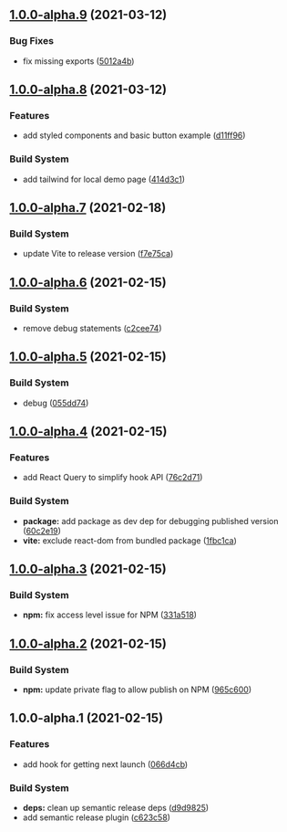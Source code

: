 ## [1.0.0-alpha.9](https://github.com/JeffBeltran/vega/compare/v1.0.0-alpha.8...v1.0.0-alpha.9) (2021-03-12)


### Bug Fixes

* fix missing exports ([5012a4b](https://github.com/JeffBeltran/vega/commit/5012a4b6fce28ecdc306bffc48e39a8dddf334cb))

## [1.0.0-alpha.8](https://github.com/JeffBeltran/vega/compare/v1.0.0-alpha.7...v1.0.0-alpha.8) (2021-03-12)


### Features

* add styled components and basic button example ([d11ff96](https://github.com/JeffBeltran/vega/commit/d11ff961233d60c7c9a69cddb4fca47377978447))


### Build System

* add tailwind for local demo page ([414d3c1](https://github.com/JeffBeltran/vega/commit/414d3c1f09ac8bb19ad11b2ca3289bfec425e3b0))

## [1.0.0-alpha.7](https://github.com/JeffBeltran/vega/compare/v1.0.0-alpha.6...v1.0.0-alpha.7) (2021-02-18)


### Build System

* update Vite to release version ([f7e75ca](https://github.com/JeffBeltran/vega/commit/f7e75ca42a4008ba8455445195c9e07b34b7a16d))

## [1.0.0-alpha.6](https://github.com/JeffBeltran/vega/compare/v1.0.0-alpha.5...v1.0.0-alpha.6) (2021-02-15)


### Build System

* remove debug statements ([c2cee74](https://github.com/JeffBeltran/vega/commit/c2cee743b08f41dd8fb09de684f1ae697cb06a6e))

## [1.0.0-alpha.5](https://github.com/JeffBeltran/vega/compare/v1.0.0-alpha.4...v1.0.0-alpha.5) (2021-02-15)


### Build System

* debug ([055dd74](https://github.com/JeffBeltran/vega/commit/055dd745d1c66565756ab4868fd5c0265da8f946))

## [1.0.0-alpha.4](https://github.com/JeffBeltran/vega/compare/v1.0.0-alpha.3...v1.0.0-alpha.4) (2021-02-15)


### Features

* add React Query to simplify hook API ([76c2d71](https://github.com/JeffBeltran/vega/commit/76c2d71cdff85f327f3a4340f75ff4cd8a1ef959))


### Build System

* **package:** add package as dev dep for debugging published  version ([60c2e19](https://github.com/JeffBeltran/vega/commit/60c2e19160f162a28a018a044d1dadbacbe8200b))
* **vite:** exclude react-dom from bundled package ([1fbc1ca](https://github.com/JeffBeltran/vega/commit/1fbc1cab17b2b696f8b3e1ef92b0630574bb2ce9))

## [1.0.0-alpha.3](https://github.com/JeffBeltran/vega/compare/v1.0.0-alpha.2...v1.0.0-alpha.3) (2021-02-15)


### Build System

* **npm:** fix access level issue for NPM ([331a518](https://github.com/JeffBeltran/vega/commit/331a5186fd16662c91cdbca5294f9a5fedade3ba))

## [1.0.0-alpha.2](https://github.com/JeffBeltran/vega/compare/v1.0.0-alpha.1...v1.0.0-alpha.2) (2021-02-15)


### Build System

* **npm:** update private flag to allow publish on NPM ([965c600](https://github.com/JeffBeltran/vega/commit/965c600bc7b546a0bb242742f518a213dfd6e146))

## 1.0.0-alpha.1 (2021-02-15)


### Features

* add hook for getting next launch ([066d4cb](https://github.com/JeffBeltran/vega/commit/066d4cb0530c26f67e58fc40e53f0465908277b1))


### Build System

* **deps:** clean up semantic release deps ([d9d9825](https://github.com/JeffBeltran/vega/commit/d9d9825321340d07abb7ddf57b62fb1255e160e4))
* add semantic release plugin ([c623c58](https://github.com/JeffBeltran/vega/commit/c623c58c618b70b51287f4442c1ddfa1958e35e4))
